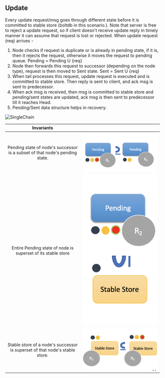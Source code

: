 ## Update
Every update request/msg goes through different state before it is committed to stable store (boltdb in this scenario.). 
Note that server is free to reject a update request, so if client doesn't receive update reply in timely manner it can assume that request is lost or rejected.
When update request (req) arrives - 
1. Node checks if request is duplicate or is already in pending state, if it is, then it rejects the request, otherwise it moves the request to pending queue.
 Pending = Pending U {req}
2. Node then forwards this request to successor (depending on the node type), request is then moved to Sent state.
 Sent = Sent U {req} 
3. When tail processes this request, update request is executed and is committed to stable store. Then reply is sent to client, and ack msg is sent to predecessor.
4. When ack msg is received, then msg is committed to stable store and pending/sent states are updated, ack msg is then sent to predecessor till it reaches Head.
5. Pending/Sent data structure helps in recovery.

![SingleChain](./img/update-operation.gif)

|  Invariants |  |
:-------------------------:|:-------------------------:
| Pending state of  node's successor is a subset of that node's pending state.     | ![invariant1](./img/invariant1.png)|
| Entire Pending state of node is superset of its stable store|![invariant1](./img/invariant2.png)|
| Stable store of a node's successor is superset of that node's stable store.|![invariant1](./img/invariant3.png)|